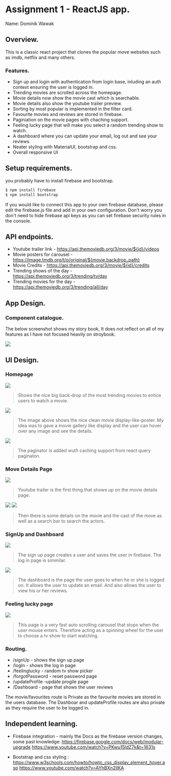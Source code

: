 # Assignment 1 - ReactJS app.

Name: Dominik Wawak

## Overview.

This is a classic react project that clones the popular move websites such as imdb, netflix and many others.

### Features.
 
+ Sign up and login with authentication from login base, inluding an auth context ensuring the user is logged in.
+ Trending movies are scrolled across the homepage.
+ Movie details now show the movie cast which is searchable.
+ Movie details also show the youtube trailer preview.
+ Sorting by most popular is implemented in the filter card.
+ Favourite movies and reviews are stored in firebase.
+ Paginiation on the movie pages with chaching support.
+ Feeling lucky page that will make you select a random trending show to watch.
+ A dashboard where you can update your email, log out and see your reviews.
+ Neater styling with MaterialUI, bootstrap and css.
+ Overall responsive UI

## Setup requirements.

you probably have to install firebase and bootstrap.

```sh
$ npm install firebase
$ npm install bootstrap

```

If you would like to connect this app to your own firebase database, please edit the firebase.js file and add in your own configuration.
Don't worry you don't need to hide firebase api keys as you can set firebase security rules in the console.


## API endpoints.

+ Youtube trailer link - https://api.themoviedb.org/3/movie/${id}/videos
+ Movie posters for carousel - https://image.tmdb.org/t/p/original/${movie.backdrop_path}
+ Movie Credits - https://api.themoviedb.org/3/movie/${id}/credits
+ Trending shows of the day - https://api.themoviedb.org/3/trending/tv/day
+ Trending movies for the day - https://api.themoviedb.org/3/trending/all/day

## App Design.

### Component catalogue.

The below screenshot shows my story book, It does not reflect on all of my features as I have not focused heavily on stroybook.

![](./images/storybook.png)
## UI Design.

### Homepage


![ ](./images/view.png)

>Shows the nice big back-drop of the most trending movies to entice users to watch a movie.


![ ](./images/ui.png)

>The image above shows the nice clean movie display-like-poster. My idea was to gave a movie gallery like display and the user can hover over any image and see the details. 

![ ](./images/paginator.png)

>The paginator is added wuth caching support from react query paginaton.

### Move Details Page

![ ](./images/video.png)
> Youtube trailer is the first thing that shows up on the movie details page.

![ ](./images/actors.png)
![ ](./images/actorSearch.png)

>Then there is some details on the movie and the cast of the move as well as a search bar to search the actors.

### SignUp and Dashboard

![ ](./images/signUp.png)
> The sign up page creates a user and saves the user in firebase. The log in page is simmilar.

![ ](./images/dashboard.png)
> The dashboard is the page the user goes to when he or she is logged on. It allows the user to update an email. And also allows the user to view his or her reviews. 

### Feeling lucky page
![ ](./images/feelingLucky.png)

> This page is a very fast auto scrolling carousel that stops when the user mouse enters. Therefore acting as a spinning wheel for the user to choose a tv show to start watching.


### Routing.

+ /signUp - shows the sign up page
+ /logIn - shows the log in page
+ /feelinglucky - random tv show picker
+ /forgotPassword - reset password page
+ /updateProfile -update progile page
+ /Dashboard - page that shows the user reviews


The movie/favourites route is Private as the favourite movies are stored in the users database.
The Dashboar and updateProfile routes are also private as they require the user to be logged in.
## Independent learning.

+ Firebase integration - mainly the Docs as the firebase version changes, some past knowledge:
https://firebase.google.com/docs/web/modular-upgrade
https://www.youtube.com/watch?v=PKwu15ldZ7k&t=1631s






+ Bootstrap and css styling :
    https://www.w3schools.com/howto/howto_css_display_element_hover.asp
    https://www.youtube.com/watch?v=AYhBXn2IlKA



